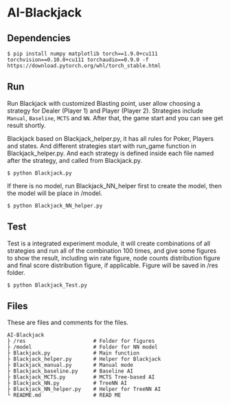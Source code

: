 # AI-Blackjack

## Dependencies

```commandline
$ pip install numpy matplotlib torch==1.9.0+cu111 torchvision==0.10.0+cu111 torchaudio==0.9.0 -f https://download.pytorch.org/whl/torch_stable.html 
```

## Run

Run Blackjack with customized Blasting point, user allow choosing a strategy for Dealer (Player 1) and Player (Player 2). Strategies include `Manual`, `Baseline`, `MCTS` and `NN`. After that, the game start and you can see get result shortly.

Blackjack based on Blackjack_helper.py, it has all rules for Poker, Players and states. And different strategies start with run_game function in Blackjack_helper.py. And each strategy is defined inside each file named after the strategy, and called from Blackjack.py.

```commandline
$ python Blackjack.py
```

If there is no model, run Blackjack_NN_helper first to create the model, then the model will be place in /model.

```commandline
$ python Blackjack_NN_helper.py
```

## Test

Test is a integrated experiment module, it will create combinations of all strategies and run all of the combination 100 times, and give some figures to show the result, including win rate figure, node counts distribution figure and final score distribution figure, if applicable. Figure will be saved in /res folder.

```commandline
$ python Blackjack_Test.py
```

## Files

These are files and comments for the files.

```plain
AI-Blackjack
├ /res                      # Folder for figures
├ /model                    # Folder for NN model
├ Blackjack.py              # Main function
├ Blackjack_helper.py       # Helper for Blackjack
├ Blackjack_manual.py       # Manual mode
├ Blackjack_baseline.py     # Baseline AI
├ Blackjack_MCTS.py         # MCTS Tree-based AI
├ Blackjack_NN.py           # TreeNN AI
├ Blackjack_NN_helper.py    # Helper for TreeNN AI
└ README.md                 # READ ME
```
